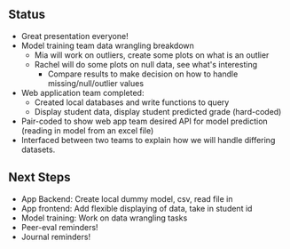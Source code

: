 ## Status
- Great presentation everyone!
- Model training team data wrangling breakdown
  - Mia will work on outliers, create some plots on what is an outlier
  - Rachel will do some plots on null data, see what's interesting
    - Compare results to make decision on how to handle missing/null/outlier values
- Web application team completed:
  - Created local databases and write functions to query
  - Display student data, display student predicted grade (hard-coded)
- Pair-coded to show web app team desired API for model prediction (reading in model from an excel file)
- Interfaced between two teams to explain how we will handle differing datasets.

## Next Steps
- App Backend: Create local dummy model, csv, read file in
- App frontend: Add flexible displaying of data, take in student id
- Model training: Work on data wrangling tasks
- Peer-eval reminders!
- Journal reminders!

  
 

